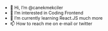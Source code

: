 - 👋 Hi, I’m @canekmekciler
- 👀 I’m interested in Coding Frontend
- 🌱 I’m currently learning React.JS much more
- 📫 How to reach me on e-mail or twitter

<!---
canekmekciler/canekmekciler is a ✨ special ✨ repository because its `README.md` (this file) appears on your GitHub profile.
You can click the Preview link to take a look at your changes.
--->
